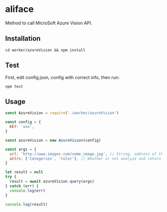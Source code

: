 # aliface
Method to call MicroSoft Azure Vision API.
## Installation
~~~shell
cd worker/azureVision && npm install
~~~
## Test
First, edit config.json, config with correct info, then run:
~~~
npm test
~~~
## Usage
~~~javascript
const AzureVision = require('./worker/azureVision')

const config = {
  KEY: 'xxx',
}

const azureVision = new AzureVision(config)

const args = {
  url: 'http://www.images.com/some_image.jpg', // String, address of the image
  attrs: ['Categories', 'Color'], // Whether or not analyze and return image attributes, default to ['Categories', 'Description', 'Color'], [doc](https://westus.dev.cognitive.microsoft.com/docs/services/56f91f2d778daf23d8ec6739/operations/56f91f2e778daf14a499e1fa)
}

let result = null
try {
  result = await azureVision.query(args)
} catch (err) {
  console.log(err)
}

console.log(result)
~~~
